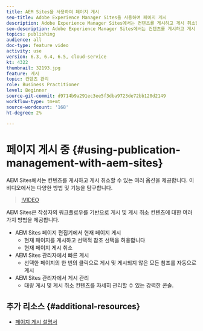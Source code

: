 ```yaml
---
title: AEM Sites을 사용하여 페이지 게시
seo-title: Adobe Experience Manager Sites을 사용하여 페이지 게시
description: Adobe Experience Manager Sites에서는 컨텐츠를 게시하고 게시 취소할 수 있는 여러 옵션을 제공합니다. 이 비디오에서는 다양한 방법 및 기능을 탐구합니다.
seo-description: Adobe Experience Manager Sites에서는 컨텐츠를 게시하고 게시 취소할 수 있는 여러 옵션을 제공합니다. 이 비디오에서는 다양한 방법 및 기능을 탐구합니다.
topics: publishing
audience: all
doc-type: feature video
activity: use
version: 6.3, 6.4, 6.5, cloud-service
kt: 4322
thumbnail: 32193.jpg
feature: 게시
topic: 컨텐츠 관리
role: Business Practitioner
level: Beginner
source-git-commit: d9714b9a291ec3ee5f3dba9723de72bb120d2149
workflow-type: tm+mt
source-wordcount: '168'
ht-degree: 2%

---
```



# 페이지 게시 중 {#using-publication-management-with-aem-sites}

AEM Sites에서는 컨텐츠를 게시하고 게시 취소할 수 있는 여러 옵션을 제공합니다. 이 비디오에서는 다양한 방법 및 기능을 탐구합니다.

>[!VIDEO](https://video.tv.adobe.com/v/32193?quality=12&learn=on)

AEM Sites은 작성자의 워크플로우를 기반으로 게시 및 게시 취소 컨텐츠에 대한 여러 가지 방법을 제공합니다.

* AEM Sites 페이지 편집기에서 현재 페이지 게시
   * 현재 페이지를 게시하고 선택적 참조 선택을 허용합니다
   * 현재 페이지 게시 취소
* AEM Sites 관리자에서 빠른 게시
   * 선택한 페이지의 한 번의 클릭으로 게시 및 게시되지 않은 모든 참조를 자동으로 게시
* AEM Sites 관리자에서 게시 관리
   * 대량 게시 및 게시 취소 컨텐츠를 자세히 관리할 수 있는 강력한 콘솔.

## 추가 리소스 {#additional-resources}

* [페이지 게시 설명서](https://docs.adobe.com/content/help/en/experience-manager-65/authoring/authoring/publishing-pages.html)
